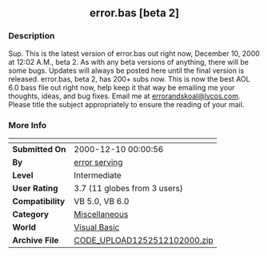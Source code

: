 ﻿<div align="center">

## error\.bas \[beta 2\]


</div>

### Description

Sup. This is the latest version of error.bas out right now, December 10, 2000 at 12:02 A.M., beta 2. As with any beta versions of anything, there will be some bugs. Updates will always be posted here until the final version is released. error.bas, beta 2, has 200+ subs now. This is now the best AOL 6.0 bass file out right now, help keep it that way be emailing me your thoughts, ideas, and bug fixes. Email me at errorandskoal@lycos.com. Please title the subject appropriately to ensure the reading of your mail.
 
### More Info
 


<span>             |<span>
---                |---
**Submitted On**   |2000-12-10 00:00:56
**By**             |[error serving](https://github.com/Planet-Source-Code/PSCIndex/blob/master/ByAuthor/error-serving.md)
**Level**          |Intermediate
**User Rating**    |3.7 (11 globes from 3 users)
**Compatibility**  |VB 5\.0, VB 6\.0
**Category**       |[Miscellaneous](https://github.com/Planet-Source-Code/PSCIndex/blob/master/ByCategory/miscellaneous__1-1.md)
**World**          |[Visual Basic](https://github.com/Planet-Source-Code/PSCIndex/blob/master/ByWorld/visual-basic.md)
**Archive File**   |[CODE\_UPLOAD1252512102000\.zip](https://github.com/Planet-Source-Code/error-serving-error-bas-beta-2__1-13471/archive/master.zip)








